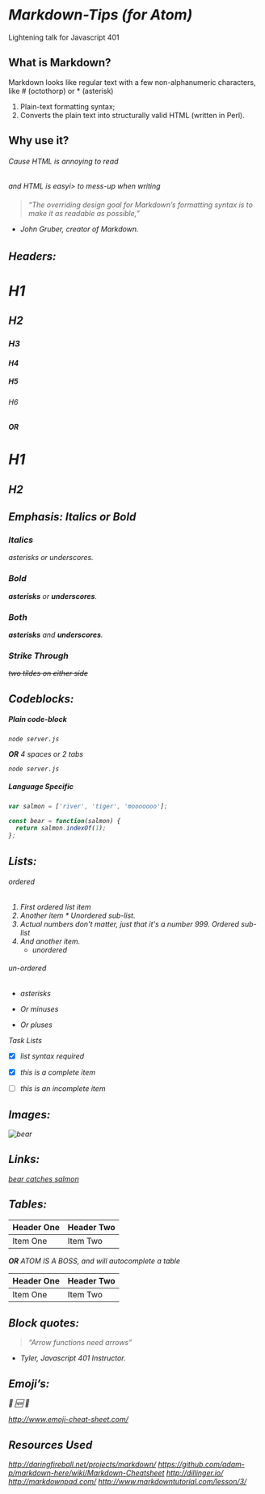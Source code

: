 # *Markdown-Tips (for Atom)*
Lightening talk for Javascript 401

## What is Markdown?

Markdown looks like regular text with a few non-alphanumeric characters, like # (octothorp) or * (asterisk)

1. Plain-text formatting syntax;
2. Converts the plain text into structurally valid HTML (written in Perl).

## Why use it?

<h6>Cause HTML is <em>annoying</em> to read</h6>
<h6>and HTML is <i>easyi> to mess-up when writing<h6>

> “The overriding design goal for Markdown’s formatting syntax is to make it as readable as possible,”
- John Gruber, creator of Markdown.


## Headers:

# H1
## H2
### H3
#### H4
##### H5
###### H6

**OR**

H1
==
H2
--



## Emphasis: *Italics* or **Bold**

### *Italics*

*asterisks* or _underscores_.

### **Bold**

 **asterisks** or __underscores__.

### _**Both**_

**_asterisks_** and **_underscores_**.

### Strike Through

 ~~two tildes on either side~~


## Codeblocks:

##### Plain code-block

```
node server.js
```
**OR** 4 spaces or 2 tabs

    node server.js


##### Language Specific

``` javascript
var salmon = ['river', 'tiger', 'mooooooo'];

const bear = function(salmon) {
  return salmon.indexOf(1);
};
```

## Lists:
###### ordered

  1. First ordered list item
  1. Another item
    * Unordered sub-list.
  1. Actual numbers don't matter, just that it's a number
    999. Ordered sub-list
  4. And another item.
	 - unordered

###### un-ordered

* asterisks
- Or minuses
+ Or pluses

Task Lists

* [x] list syntax required
- [x] this is a complete item
+ [ ] this is an incomplete item


## Images:

![bear](http://kids.nationalgeographic.com/content/dam/kids/photos/animals/Mammals/Q-Z/sun-bear-tongue.jpg.adapt.945.1.jpg)

## Links:

[bear catches salmon](https://www.youtube.com/watch?v=1HFXNrrK5YE)


## Tables:

| Header One     | Header Two     |
| :------------- | :------------- |
| Item One       | Item Two       |

**OR** ATOM IS A BOSS, and will autocomplete a table

| Header One     | Header Two     |
| :------------- | :------------- |
| Item One       | Item Two       |

## Block quotes:

> “Arrow functions need arrows”
  - Tyler, Javascript 401 Instructor.

## Emoji’s:

:bear:
:new:
:camel:

http://www.emoji-cheat-sheet.com/


## Resources Used

http://daringfireball.net/projects/markdown/
https://github.com/adam-p/markdown-here/wiki/Markdown-Cheatsheet
http://dillinger.io/
http://markdownpad.com/
http://www.markdowntutorial.com/lesson/3/
